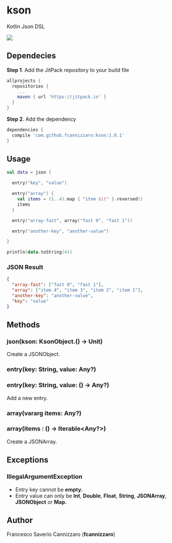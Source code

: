 # kson
Kotlin Json DSL

[![](https://jitpack.io/v/fcannizzaro/kson.svg)](https://jitpack.io/#fcannizzaro/kson)

## Dependecies

**Step 1**. Add the JitPack repository to your build file

```gradle
allprojects {
  repositories {
    ...
    maven { url 'https://jitpack.io' }
  }
}
```

**Step 2**. Add the dependency


```gradle
dependencies {
  compile 'com.github.fcannizzaro:kson:1.0.1'
}
```

## Usage

```kotlin
val data = json {

  entry("key", "value")

  entry("array") {
    val items = (1..4).map { "item $it" }.reversed()
    items
  }

  entry("array-fast", array("fast 0", "fast 1"))

  entry("another-key", "another-value")

}

println(data.toString(4))

```

### JSON Result

```json
{
  "array-fast": ["fast 0", "fast 1"],
  "array": ["item 4", "item 3", "item 2", "item 1"],
  "another-key": "another-value",
  "key": "value"
}
```

## Methods

### json(kson: KsonObject.() -> Unit)
Create a JSONObject.

### entry(key: String, value: Any?)
### entry(key: String, value: () -> Any?)
Add a new entry.

### array(vararg items: Any?)
### array(items : () -> Iterable<Any?>)
Create a JSONArray.

## Exceptions

### IllegalArgumentException
- Entry key cannot be **empty.**
- Entry value can only be **Int**, **Double**, **Float**, **String**, **JSONArray**, **JSONObject** or **Map.**

## Author
Francesco Saverio Cannizzaro (**fcannizzaro**)
